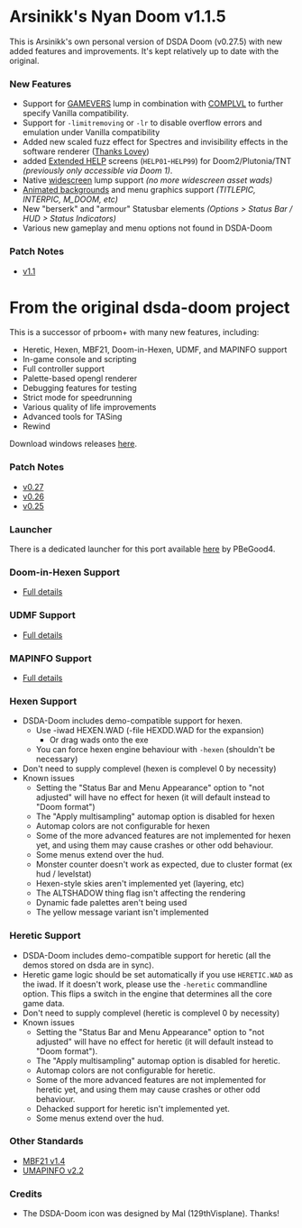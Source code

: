 # Arsinikk's Nyan Doom v1.1.5
This is Arsinikk's own personal version of DSDA Doom (v0.27.5) with new added features and improvements. It's kept relatively up to date with the original.

### New Features
- Support for [GAMEVERS](./docs/gamevers.md) lump in combination with [COMPLVL](./docs/complvl.md) to further specify Vanilla compatibility.
- Support for `-limitremoving` or `-lr` to disable overflow errors and emulation under Vanilla compatibility
- Added new scaled fuzz effect for Spectres and invisibility effects in the software renderer ([Thanks Lovey](https://github.com/kraflab/dsda-doom/pull/359))
- added [Extended HELP](https://www.doomworld.com/forum/topic/111465-boom-extended-help-screens-an-undocumented-feature/) screens (`HELP01`-`HELP99`) for Doom2/Plutonia/TNT _(previously only accessible via Doom 1)_.
- Native [widescreen](./docs/ws.md) lump support _(no more widescreen asset wads)_
- [Animated backgrounds](./docs/animbg.md) and menu graphics support _(TITLEPIC, INTERPIC, M_DOOM, etc)_
- New "berserk" and "armour" Statusbar elements *(Options > Status Bar / HUD > Status Indicators)*
- Various new gameplay and menu options not found in DSDA-Doom

### Patch Notes
- [v1.1](./patch_notes/v1.1.md)

# From the original dsda-doom project
This is a successor of prboom+ with many new features, including:
- Heretic, Hexen, MBF21, Doom-in-Hexen, UDMF, and MAPINFO support
- In-game console and scripting
- Full controller support
- Palette-based opengl renderer
- Debugging features for testing
- Strict mode for speedrunning
- Various quality of life improvements
- Advanced tools for TASing
- Rewind

Download windows releases [here](https://drive.google.com/drive/folders/1KMU1dY0HZrY5h2EyPzxxXuyH8DunAJV_?usp=sharing).

### Patch Notes
- [v0.27](./patch_notes/v0.27.md)
- [v0.26](./patch_notes/v0.26.md)
- [v0.25](./patch_notes/v0.25.md)

### Launcher
There is a dedicated launcher for this port available [here](https://github.com/Pedro-Beirao/dsda-launcher) by PBeGood4.

### Doom-in-Hexen Support
- [Full details](./docs/doom_in_hexen.md)

### UDMF Support
- [Full details](./docs/udmf.md)

### MAPINFO Support
- [Full details](./docs/mapinfo.md)

### Hexen Support
- DSDA-Doom includes demo-compatible support for hexen.
  - Use -iwad HEXEN.WAD (-file HEXDD.WAD for the expansion)
    - Or drag wads onto the exe
  - You can force hexen engine behaviour with `-hexen` (shouldn't be necessary)
- Don't need to supply complevel (hexen is complevel 0 by necessity)
- Known issues
  - Setting the "Status Bar and Menu Appearance" option to "not adjusted" will have no effect for hexen (it will default instead to "Doom format")
  - The "Apply multisampling" automap option is disabled for hexen
  - Automap colors are not configurable for hexen
  - Some of the more advanced features are not implemented for hexen yet, and using them may cause crashes or other odd behaviour.
  - Some menus extend over the hud.
  - Monster counter doesn't work as expected, due to cluster format (ex hud / levelstat)
  - Hexen-style skies aren't implemented yet (layering, etc)
  - The ALTSHADOW thing flag isn't affecting the rendering
  - Dynamic fade palettes aren't being used
  - The yellow message variant isn't implemented

### Heretic Support
- DSDA-Doom includes demo-compatible support for heretic (all the demos stored on dsda are in sync).
- Heretic game logic should be set automatically if you use `HERETIC.WAD` as the iwad. If it doesn't work, please use the `-heretic` commandline option. This flips a switch in the engine that determines all the core game data.
- Don't need to supply complevel (heretic is complevel 0 by necessity)
- Known issues
  - Setting the "Status Bar and Menu Appearance" option to "not adjusted" will have no effect for heretic (it will default instead to "Doom format").
  - The "Apply multisampling" automap option is disabled for heretic.
  - Automap colors are not configurable for heretic.
  - Some of the more advanced features are not implemented for heretic yet, and using them may cause crashes or other odd behaviour.
  - Dehacked support for heretic isn't implemented yet.
  - Some menus extend over the hud.

### Other Standards
- [MBF21 v1.4](https://github.com/kraflab/mbf21)
- [UMAPINFO v2.2](https://github.com/kraflab/umapinfo)

### Credits
- The DSDA-Doom icon was designed by Mal (129thVisplane). Thanks!
